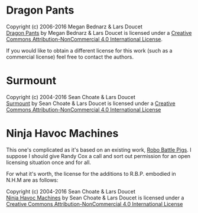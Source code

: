 # Dragon Pants
Copyright (c) 2006-2016 Megan Bednarz & Lars Doucet  
[Dragon Pants](https://github.com/larsiusprime/boardgames/tree/master/dragon_pants/) by Megan Bednarz & Lars Doucet is licensed under a [Creative Commons Attribution-NonCommercial 4.0 International License](http://creativecommons.org/licenses/by-nc/4.0/).

If you would like to obtain a different license for this work (such as a commercial license) feel free to contact the authors.

# Surmount
Copyright (c) 2004-2016 Sean Choate & Lars Doucet  
[Surmount](https://github.com/larsiusprime/boardgames/tree/master/surmount/) by Sean Choate & Lars Doucet is licensed under a [Creative Commons Attribution-NonCommercial 4.0 International License](http://creativecommons.org/licenses/by-nc/4.0/)

# Ninja Havoc Machines

This one's complicated as it's based on an existing work, [Robo Battle Pigs](http://cox-tv.com/games/mygames/robobattlepigs.html). I suppose I should give Randy Cox a call and sort out permission for an open licensing situation once and for all.

For what it's worth, the license for the additions to R.B.P. embodied in N.H.M are as follows:

Copyright (c) 2004-2016 Sean Choate & Lars Doucet  
[Ninja Havoc Machines](https://github.com/larsiusprime/boardgames/tree/master/ninja_havoc_machines/) by Sean Choate & Lars Doucet is licensed under a [Creative Commons Attribution-NonCommercial 4.0 International License](http://creativecommons.org/licenses/by-nc/4.0/)
